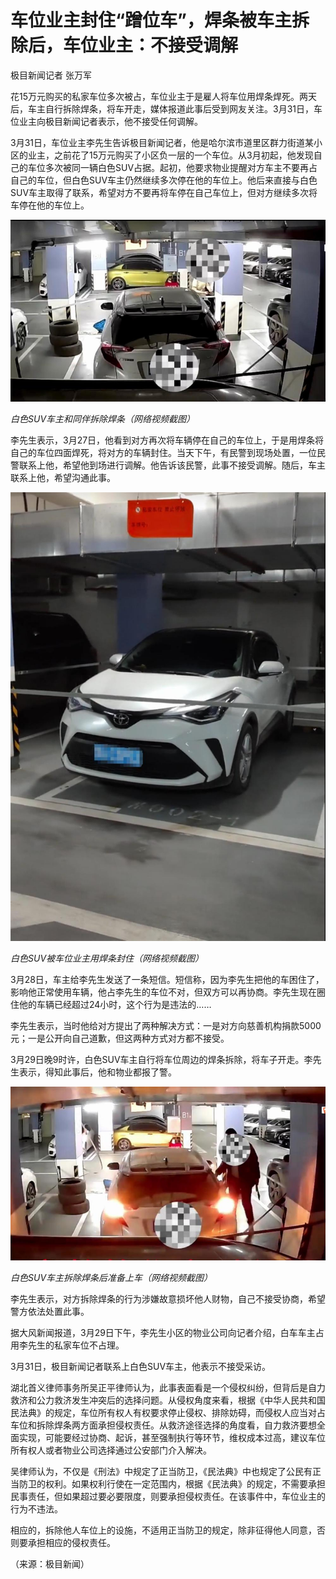 # 车位业主封住“蹭位车”，焊条被车主拆除后，车位业主：不接受调解

极目新闻记者 张万军

花15万元购买的私家车位多次被占，车位业主于是雇人将车位用焊条焊死。两天后，车主自行拆除焊条，将车开走，媒体报道此事后受到网友关注。3月31日，车位业主向极目新闻记者表示，他不接受任何调解。

3月31日，车位业主李先生告诉极目新闻记者，他是哈尔滨市道里区群力街道某小区的业主，之前花了15万元购买了小区负一层的一个车位。从3月初起，他发现自己的车位多次被同一辆白色SUV占据。起初，他要求物业提醒对方车主不要再占自己的车位，但白色SUV车主仍然继续多次停在他的车位上。他后来直接与白色SUV车主取得了联系，希望对方不要再将车停在自己车位上，但对方继续多次将车停在他的车位上。

![8af344088a4bbc4f0d7bb3deee6ff046.jpg](https://raw.githubusercontent.com/qqhsx/qqnews_image/main/2024/03/31/车位业主封住“蹭位车”，焊条被车主拆除后，车位业主：不接受调解/8af344088a4bbc4f0d7bb3deee6ff046.jpg)

 _白色SUV车主和同伴拆除焊条（网络视频截图）_

李先生表示，3月27日，他看到对方再次将车辆停在自己的车位上，于是用焊条将自己的车位四面焊死，将对方的车辆封住。当天下午，有民警到现场处置，一位民警联系上他，希望他到场进行调解。他告诉该民警，此事不接受调解。随后，车主联系上他，希望沟通此事。

![4cb56a28ad6bec50b2ea5b6ef64d50a8.jpg](https://raw.githubusercontent.com/qqhsx/qqnews_image/main/2024/03/31/车位业主封住“蹭位车”，焊条被车主拆除后，车位业主：不接受调解/4cb56a28ad6bec50b2ea5b6ef64d50a8.jpg)

_白色SUV被车位业主用焊条封住（网络视频截图）_

3月28日，车主给李先生发送了一条短信。短信称，因为李先生把他的车困住了，影响他正常使用车辆，他占李先生的车位不对，但双方可以再协商。李先生现在圈住他的车辆已经超过24小时，这个行为是违法的……

李先生表示，当时他给对方提出了两种解决方式：一是对方向慈善机构捐款5000元；一是公开向自己道歉，但这两种方式对方都不接受。

3月29日晚9时许，白色SUV车主自行将车位周边的焊条拆除，将车子开走。李先生表示，得知此事后，他和物业都报了警。

![0e3983aeac9863d1947a90768e29a4b8.jpg](https://raw.githubusercontent.com/qqhsx/qqnews_image/main/2024/03/31/车位业主封住“蹭位车”，焊条被车主拆除后，车位业主：不接受调解/0e3983aeac9863d1947a90768e29a4b8.jpg)

_白色SUV车主拆除焊条后准备上车（网络视频截图）_

李先生表示，对方拆除焊条的行为涉嫌故意损坏他人财物，自己不接受协商，希望警方依法处置此事。

据大风新闻报道，3月29日下午，李先生小区的物业公司向记者介绍，白车车主占用李先生的私家车位不占理。

3月31日，极目新闻记者联系上白色SUV车主，他表示不接受采访。

湖北首义律师事务所吴正平律师认为，此事表面看是一个侵权纠纷，但背后是自力救济和公力救济发生冲突后的选择问题。从侵权角度来看，根据《中华人民共和国民法典》的规定，车位所有权人有权要求停止侵权、排除妨碍，而侵权人应当对占车位和拆除焊条两方面承担侵权责任。从救济途径选择的角度看，自力救济要想全面实现，可能要经过协商、起诉，甚至强制执行等环节，维权成本过高，建议车位所有权人或者物业公司选择通过公安部门介入解决。

吴律师认为，不仅是《刑法》中规定了正当防卫，《民法典》中也规定了公民有正当防卫的权利。如果权利行使在一定范围内，根据《民法典》的规定，不需要承担民事责任，但如果超过要必要限度，则要承担侵权责任。在该事件中，车位业主的行为不违法。

相应的，拆除他人车位上的设施，不适用正当防卫的规定，除非征得他人同意，否则要承担相应的侵权责任。

（来源：极目新闻）

